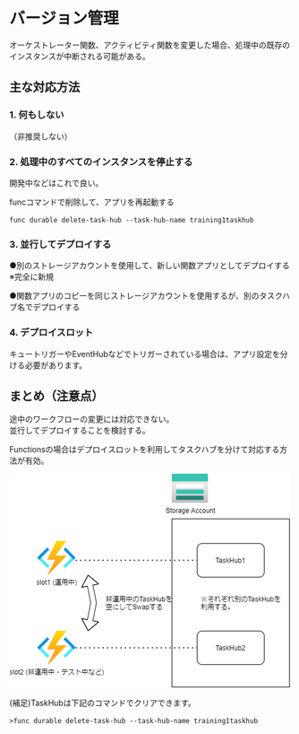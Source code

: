 # バージョン管理

オーケストレーター関数、アクティビティ関数を変更した場合、処理中の既存のインスタンスが中断される可能がある。


## 主な対応方法
### 1. 何もしない
（非推奨しない）

### 2. 処理中のすべてのインスタンスを停止する

開発中などはこれで良い。

funcコマンドで削除して、アプリを再起動する
```
func durable delete-task-hub --task-hub-name training1taskhub
```

### 3. 並行してデプロイする

●別のストレージアカウントを使用して、新しい関数アプリとしてデプロイする ※完全に新規

●関数アプリのコピーを同じストレージアカウントを使用するが、別のタスクハブ名でデプロイする

### 4. デプロイスロット
キュートリガーやEventHubなどでトリガーされている場合は、アプリ設定を分ける必要があります。

## まとめ（注意点）
途中のワークフローの変更には対応できない。  
並行してデプロイすることを検討する。

Functionsの場合はデプロイスロットを利用してタスクハブを分けて対応する方法が有効。

![DeploySlot](./Training3_version.png)

(補足)TaskHubは下記のコマンドでクリアできます。
```
>func durable delete-task-hub --task-hub-name training1taskhub
```